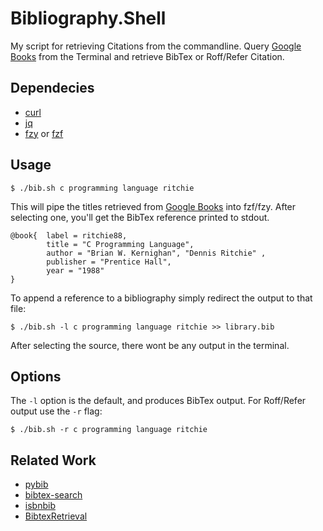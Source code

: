 # Bibliography.Shell

My script for retrieving Citations from the commandline.
Query [Google Books](https://developers.google.com/books) from the Terminal and retrieve BibTex or Roff/Refer Citation.

## Dependecies

+ [curl](https://curl.haxx.se/)
+ [jq](https://stedolan.github.io/jq/)
+ [fzy](https://github.com/jhawthorn/fzy) or [fzf](https://github.com/junegunn/fzf)

## Usage

```{bash}
$ ./bib.sh c programming language ritchie
```

This will pipe the titles retrieved from [Google Books](https://developers.google.com/books)
into fzf/fzy. After selecting one, you'll get the BibTex reference
printed to stdout.

```{bash}
@book{  label = ritchie88,
        title = "C Programming Language",
        author = "Brian W. Kernighan", "Dennis Ritchie" ,
        publisher = "Prentice Hall",
        year = "1988"
}
```

To append a reference to a bibliography simply redirect the output to that file:

```{bash}
$ ./bib.sh -l c programming language ritchie >> library.bib
```

After selecting the source, there wont be any output in the terminal.

## Options

The `-l` option is the default, and produces BibTex output.
For Roff/Refer output use the `-r` flag:


```{bash}
$ ./bib.sh -r c programming language ritchie
```

## Related Work

+ [pybib](https://github.com/jgilchrist/pybib)
+ [bibtex-search](https://github.com/ekmartin/bibtex-search)
+ [isbnbib](https://github.com/mkomod/isbnbib)
+ [BibtexRetrieval](https://github.com/frrobert2/BibtexRetrieval)
